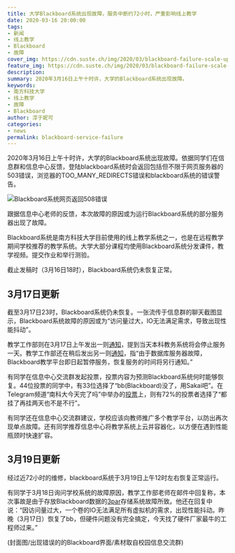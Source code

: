 ```yaml
---
title: 大学Blackboard系统出现故障，服务中断约72小时，严重影响线上教学
date: 2020-03-16 20:00:00
tags:
- 新闻
- 线上教学
- Blackboard
- 故障
cover_img: https://cdn.suste.ch/img/2020/03/blackboard-failure-scale-update2.png
feature_img: https://cdn.suste.ch/img/2020/03/blackboard-failure-scale-update2.png
description:
summary: 2020年3月16日上午十时许，大学的Blackboard系统出现故障。
keywords:
- 南方科技大学
- 线上教学
- 故障
- Blackboard
author: 淳于妮可
categories:
- news
permalink: blackboard-service-failure
---
```

2020年3月16日上午十时许，大学的Blackboard系统出现故障。依据同学们在信息群和信息中心反馈，登陆blackboard系统时会返回包括但不限于网页服务器的503错误，浏览器的TOO_MANY_REDIRECTS错误和blackboard系统的错误警告。

![Blackboard系统网页返回508错误](https://cdn.suste.ch/img/2020/03/blackboard-failure-508-scale.jpg)

跟据信息中心老师的反馈，本次故障的原因或为运行Blackboard系统的部分服务器出现了故障。

Blackboard系统是南方科技大学目前使用的线上教学系统之一，也是在远程教学期间学校推荐的教学系统。大学大部分课程均使用Blackboard系统分发课件，教学视频。提交作业和举行测验。

截止发稿时（3月16日18时），Blackboard系统仍未恢复正常。

## 3月17日更新

截至3月17日23时，Blackboard系统仍未恢复。一张流传于信息群的聊天截图显示，Blackboard系统故障的原因或为“访问量过大，IO无法满足需求，导致出现性能抖动”。

教学工作部则在3月17日上午发出一则[通知](https://tao.sustc.edu.cn/article/view/id-200.html)，提到当天本科教务系统将会停止服务一天。教学工作部还在稍后发出另一则[通知](https://tao.sustc.edu.cn/article/view/id-201.html)，指“由于数据库服务器故障，Blackboard教学平台即日起暂停服务，恢复服务的时间将另行通知。”

有同学在信息中心交流群发起投票，投票内容为预测Blackboard系统何时能够恢复。44位投票的同学中，有33位选择了“bb(Blackboard)没了，用Sakai吧”。在Telegram频道“南科大今天完了吗”中举办的[投票](https://t.me/SUSTechGG/1802)上，则有72%的投票者选择了“都挂了再挂两天也不是不行”。

有同学还在信息中心交流群建议，学校应该向教师推广多个教学平台，以防出再次现单点故障。还有同学推荐信息中心将教学系统上云并容器化，以方便在遇到性能瓶颈时快速扩容。

## 3月19日更新

经过近72小时的维修，blackboard系统于3月19日上午12时左右恢复正常运行。

有同学于3月18日询问学校系统的故障原因，教学工作部老师在邮件中回复称，本次事故是由于存放Blackboard数据的[3par](https://www.hpe.com/us/en/storage/3par.html)存储系统故障所致。他还在回复中说：“因访问量过大，一个卷的IO无法满足所有虚拟机的需求，出现性能抖动。昨晚（3月17日）恢复了bb，但硬件问题没有完全搞定，今天找了硬件厂家最牛的工程师过来。”


(封面图/出现错误的的Blackboard界面/素材取自校园信息交流群)
